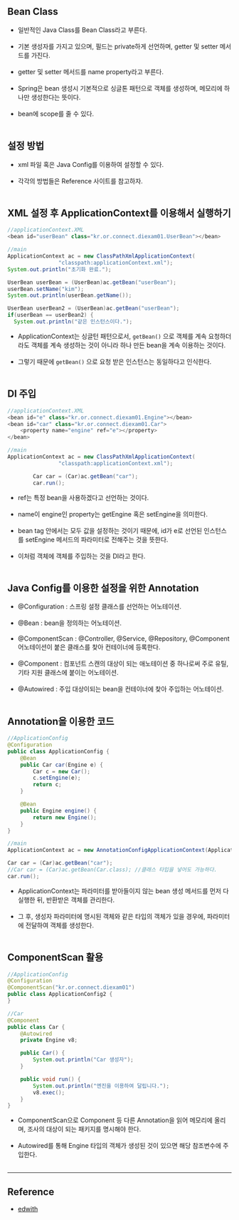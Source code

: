 Bean Class
----------

-	일반적인 Java Class를 Bean Class라고 부른다.<br><br>
-	기본 생성자를 가지고 있으며, 필드는 private하게 선언하며, getter 및 setter 메서드를 가진다.<br><br>
-	getter 및 setter 메서드를 name property라고 부른다.<br><br>
-	Spring은 bean 생성시 기본적으로 싱글톤 패턴으로 객체를 생성하며, 메모리에 하나만 생성한다는 뜻이다.<br><br>
-	bean에 scope를 줄 수 있다.<br><br>

설정 방법
---------

-	xml 파일 혹은 Java Config를 이용하여 설정할 수 있다.<br><br>
-	각각의 방법들은 Reference 사이트를 참고하자.<br><br>

XML 설정 후 ApplicationContext를 이용해서 실행하기
--------------------------------------------------

```java
//applicationContext.XML
<bean id="userBean" class="kr.or.connect.diexam01.UserBean"></bean>

//main
ApplicationContext ac = new ClassPathXmlApplicationContext(
                "classpath:applicationContext.xml");
System.out.println("초기화 완료.");

UserBean userBean = (UserBean)ac.getBean("userBean");
userBean.setName("kim");
System.out.println(userBean.getName());

UserBean userBean2 = (UserBean)ac.getBean("userBean");
if(userBean == userBean2) {
  System.out.println("같은 인스턴스이다.");
```

-	ApplicationContext는 싱글턴 패턴으로서, `getBean()` 으로 객체를 계속 요청하더라도 객체를 계속 생성하는 것이 아니라 하나 만든 bean을 계속 이용하는 것이다.<br><br>
-	그렇기 때문에 `getBean()` 으로 요청 받은 인스턴스는 동일하다고 인식한다.<br><br>

DI 주입
-------

```java
//applicationContext.XML
<bean id="e" class="kr.or.connect.diexam01.Engine"></bean>
<bean id="car" class="kr.or.connect.diexam01.Car">
    <property name="engine" ref="e"></property>
</bean>

//main
ApplicationContext ac = new ClassPathXmlApplicationContext(
                "classpath:applicationContext.xml");

        Car car = (Car)ac.getBean("car");
        car.run();
```

-	ref는 특정 bean을 사용하겠다고 선언하는 것이다.<br><br>
-	name이 engine인 property는 getEngine 혹은 setEngine을 의미한다.<br><br>
-	bean tag 안에서는 모두 값을 설정하는 것이기 때문에, id가 e로 선언된 인스턴스를 setEngine 메서드의 파라미터로 전해주는 것을 뜻한다.<br><br>
-	이처럼 객체에 객체를 주입하는 것을 DI라고 한다.<br><br>

Java Config를 이용한 설정을 위한 Annotation
-------------------------------------------

-	@Configuration : 스프링 설정 클래스를 선언하는 어노테이션.<br><br>
-	@Bean : bean을 정의하는 어노테이션.<br><br>
-	@ComponentScan : @Controller, @Service, @Repository, @Component 어노테이션이 붙은 클래스를 찾아 컨테이너에 등록한다.<br><br>
-	@Component : 컴포넌트 스캔의 대상이 되는 애노테이션 중 하나로써 주로 유틸, 기타 지원 클래스에 붙이는 어노테이션.<br><br>
-	@Autowired : 주입 대상이되는 bean을 컨테이너에 찾아 주입하는 어노테이션.<br><br>

Annotation을 이용한 코드
------------------------

```java
//ApplicationConfig
@Configuration
public class ApplicationConfig {
    @Bean
    public Car car(Engine e) {
        Car c = new Car();
        c.setEngine(e);
        return c;
    }

    @Bean
    public Engine engine() {
        return new Engine();
    }
}

//main
ApplicationContext ac = new AnnotationConfigApplicationContext(ApplicationConfig.class);

Car car = (Car)ac.getBean("car");
//Car car = (Car)ac.getBean(Car.class); //클래스 타입을 넣어도 가능하다.
car.run();
```

-	ApplicationContext는 파라미터를 받아들이지 않는 bean 생성 메서드를 먼저 다 실행한 뒤, 반환받은 객체를 관리한다.<br><br>
-	그 후, 생성자 파라미터에 명시된 객체와 같은 타입의 객체가 있을 경우에, 파라미터에 전달하여 객체를 생성한다.<br><br>

ComponentScan 활용
------------------

```java
//ApplicationConfig
@Configuration
@ComponentScan("kr.or.connect.diexam01")
public class ApplicationConfig2 {
}

//Car
@Component
public class Car {
    @Autowired
    private Engine v8;

    public Car() {
        System.out.println("Car 생성자");
    }

    public void run() {
        System.out.println("엔진을 이용하여 달립니다.");
        v8.exec();
    }
}
```

-	ComponentScan으로 Component 등 다른 Annotation을 읽어 메모리에 올리며, 조사의 대상이 되는 패키지를 명시해야 한다.<br><br>
-	Autowired를 통해 Engine 타입의 객체가 생성된 것이 있으면 해당 참조변수에 주입한다.<br><br>

---

Reference
---------

-	[edwith](https://www.edwith.org/boostcourse-web/lecture/20658/)
